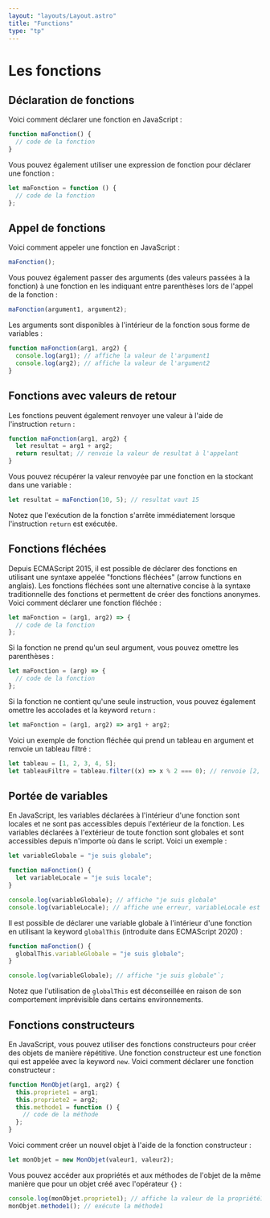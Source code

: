 ```yaml
---
layout: "layouts/Layout.astro"
title: "Functions"
type: "tp"
---
```


# Les fonctions

## Déclaration de fonctions

Voici comment déclarer une fonction en JavaScript :

```js
function maFonction() {
  // code de la fonction
}
```

Vous pouvez également utiliser une expression de fonction pour déclarer
une fonction :

```js
let maFonction = function () {
  // code de la fonction
};
```

## Appel de fonctions

Voici comment appeler une fonction en JavaScript :

```js
maFonction();
```

Vous pouvez également passer des arguments (des valeurs passées à la
fonction) à une fonction en les indiquant entre parenthèses lors de
l'appel de la fonction :

```js
maFonction(argument1, argument2);
```

Les arguments sont disponibles à l'intérieur de la fonction sous forme
de variables :

```js
function maFonction(arg1, arg2) {
  console.log(arg1); // affiche la valeur de l'argument1
  console.log(arg2); // affiche la valeur de l'argument2
}
```

## Fonctions avec valeurs de retour

Les fonctions peuvent également renvoyer une valeur à l'aide de
l'instruction <code>return</code> :

```js
function maFonction(arg1, arg2) {
  let resultat = arg1 + arg2;
  return resultat; // renvoie la valeur de resultat à l'appelant
}
```

Vous pouvez récupérer la valeur renvoyée par une fonction en la stockant
dans une variable :

```js
let resultat = maFonction(10, 5); // resultat vaut 15
```

Notez que l'exécution de la fonction s'arrête immédiatement lorsque
l'instruction <code>return</code> est exécutée.

## Fonctions fléchées

Depuis ECMAScript 2015, il est possible de déclarer des fonctions en
utilisant une syntaxe appelée "fonctions fléchées" (arrow functions en
anglais). Les fonctions fléchées sont une alternative concise à la
syntaxe traditionnelle des fonctions et permettent de créer des
fonctions anonymes. Voici comment déclarer une fonction fléchée :

```js
let maFonction = (arg1, arg2) => {
  // code de la fonction
};
```

Si la fonction ne prend qu'un seul argument, vous pouvez omettre les
parenthèses :

```js
let maFonction = (arg) => {
  // code de la fonction
};
```

Si la fonction ne contient qu'une seule instruction, vous pouvez
également omettre les accolades et la keyword <code>return</code> :

```js
let maFonction = (arg1, arg2) => arg1 + arg2;
```

Voici un exemple de fonction fléchée qui prend un tableau en argument et
renvoie un tableau filtré :

```js
let tableau = [1, 2, 3, 4, 5];
let tableauFiltre = tableau.filter((x) => x % 2 === 0); // renvoie [2, 4]
```

## Portée de variables

En JavaScript, les variables déclarées à l'intérieur d'une fonction sont
locales et ne sont pas accessibles depuis l'extérieur de la fonction.
Les variables déclarées à l'extérieur de toute fonction sont globales et
sont accessibles depuis n'importe où dans le script. Voici un exemple :

```js
let variableGlobale = "je suis globale";

function maFonction() {
  let variableLocale = "je suis locale";
}

console.log(variableGlobale); // affiche "je suis globale"
console.log(variableLocale); // affiche une erreur, variableLocale est undefined
```

Il est possible de déclarer une variable globale à l'intérieur d'une
fonction en utilisant la keyword <code>globalThis</code> (introduite
dans ECMAScript 2020) :

```js
function maFonction() {
  globalThis.variableGlobale = "je suis globale";
}

console.log(variableGlobale); // affiche "je suis globale"`;
```

Notez que l'utilisation de <code>globalThis</code> est déconseillée en
raison de son comportement imprévisible dans certains environnements.

## Fonctions constructeurs

En JavaScript, vous pouvez utiliser des fonctions constructeurs pour
créer des objets de manière répétitive. Une fonction constructeur est
une fonction qui est appelée avec la keyword <code>new</code>. Voici
comment déclarer une fonction constructeur :

```js
function MonObjet(arg1, arg2) {
  this.propriete1 = arg1;
  this.propriete2 = arg2;
  this.methode1 = function () {
    // code de la méthode
  };
}
```

Voici comment créer un nouvel objet à l'aide de la fonction constructeur :

```js
let monObjet = new MonObjet(valeur1, valeur2);
```

Vous pouvez accéder aux propriétés et aux méthodes de l'objet de la même
manière que pour un objet créé avec l'opérateur <code>{}</code> :

```js
console.log(monObjet.propriete1); // affiche la valeur de la propriété1
monObjet.methode1(); // exécute la méthode1
```
